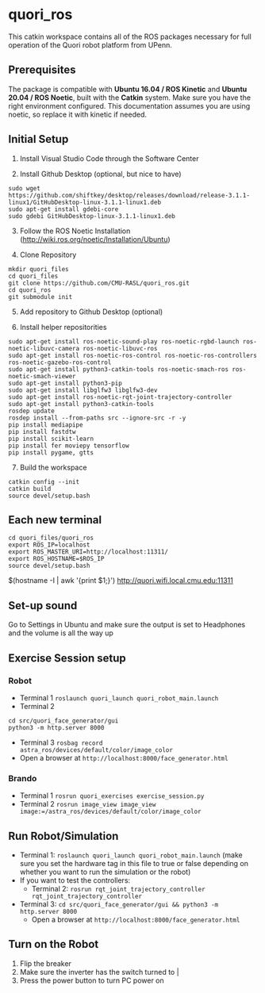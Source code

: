 # quori_ros

This catkin workspace contains all of the ROS packages necessary for full operation of the Quori robot platform from UPenn.

## Prerequisites

The package is compatible with **Ubuntu 16.04 / ROS Kinetic** and **Ubuntu 20.04 / ROS Noetic**, built with the **Catkin** system. Make sure you have the right environment configured. This documentation assumes you are using noetic, so replace it with kinetic if needed.

## Initial Setup

1. Install Visual Studio Code through the Software Center

2. Install Github Desktop (optional, but nice to have)
```
sudo wget https://github.com/shiftkey/desktop/releases/download/release-3.1.1-linux1/GitHubDesktop-linux-3.1.1-linux1.deb
sudo apt-get install gdebi-core 
sudo gdebi GitHubDesktop-linux-3.1.1-linux1.deb
```

3. Follow the ROS Noetic Installation (http://wiki.ros.org/noetic/Installation/Ubuntu)

4. Clone Repository
```
mkdir quori_files
cd quori_files
git clone https://github.com/CMU-RASL/quori_ros.git
cd quori_ros
git submodule init
```

5. Add repository to Github Desktop (optional)

6. Install helper repositorities
```
sudo apt-get install ros-noetic-sound-play ros-noetic-rgbd-launch ros-noetic-libuvc-camera ros-noetic-libuvc-ros
sudo apt-get install ros-noetic-ros-control ros-noetic-ros-controllers ros-noetic-gazebo-ros-control
sudo apt-get install python3-catkin-tools ros-noetic-smach-ros ros-noetic-smach-viewer
sudo apt-get install python3-pip
sudo apt-get install libglfw3 libglfw3-dev
sudo apt-get install ros-noetic-rqt-joint-trajectory-controller
sudo apt-get install python3-catkin-tools
rosdep update
rosdep install --from-paths src --ignore-src -r -y
pip install mediapipe
pip install fastdtw
pip install scikit-learn
pip install fer moviepy tensorflow
pip install pygame, gtts
```

7. Build the workspace
```
catkin config --init
catkin build
source devel/setup.bash
```

## Each new terminal
```
cd quori_files/quori_ros
export ROS_IP=localhost
export ROS_MASTER_URI=http://localhost:11311/ 
export ROS_HOSTNAME=$ROS_IP
source devel/setup.bash
```
$(hostname -I | awk '{print $1;}')
http://quori.wifi.local.cmu.edu:11311 
## Set-up sound
Go to Settings in Ubuntu and make sure the output is set to Headphones and the volume is all the way up


## Exercise Session setup

### Robot
- Terminal 1 `roslaunch quori_launch quori_robot_main.launch`
- Terminal 2 
```
cd src/quori_face_generator/gui
python3 -m http.server 8000
```
- Terminal 3 `rosbag record astra_ros/devices/default/color/image_color`
- Open a browser at `http://localhost:8000/face_generator.html`


### Brando
- Terminal 1 `rosrun quori_exercises exercise_session.py`
- Terminal 2 `rosrun image_view image_view image:=/astra_ros/devices/default/color/image_color`

## Run Robot/Simulation

- Terminal 1: `roslaunch quori_launch quori_robot_main.launch` (make sure you set the hardware tag in this file to true or false depending on whether you want to run the simulation or the robot)
- If you want to test the controllers:
    - Terminal 2: `rosrun rqt_joint_trajectory_controller rqt_joint_trajectory_controller`
- Terminal 3: `cd src/quori_face_generator/gui && python3 -m http.server 8000` 
    - Open a browser at `http://localhost:8000/face_generator.html`

## Turn on the Robot

1. Flip the breaker
2. Make sure the inverter has the switch turned to |
3. Press the power button to turn PC power on




